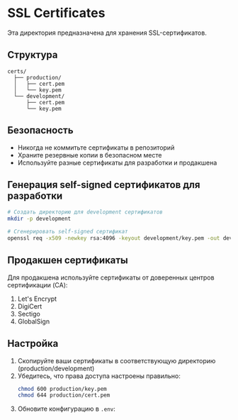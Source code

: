 # SSL Certificates

Эта директория предназначена для хранения SSL-сертификатов.

## Структура

```
certs/
  ├── production/
  │   ├── cert.pem
  │   └── key.pem
  └── development/
      ├── cert.pem
      └── key.pem
```

## Безопасность

- Никогда не коммитьте сертификаты в репозиторий
- Храните резервные копии в безопасном месте
- Используйте разные сертификаты для разработки и продакшена

## Генерация self-signed сертификатов для разработки

```bash
# Создать директорию для development сертификатов
mkdir -p development

# Сгенерировать self-signed сертификат
openssl req -x509 -newkey rsa:4096 -keyout development/key.pem -out development/cert.pem -days 365 -nodes
```

## Продакшен сертификаты

Для продакшена используйте сертификаты от доверенных центров сертификации (CA):
1. Let's Encrypt
2. DigiCert
3. Sectigo
4. GlobalSign

## Настройка

1. Скопируйте ваши сертификаты в соответствующую директорию (production/development)
2. Убедитесь, что права доступа настроены правильно:
   ```bash
   chmod 600 production/key.pem
   chmod 644 production/cert.pem
   ```
3. Обновите конфигурацию в `.env`: 